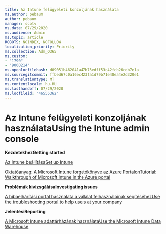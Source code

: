 ```yaml
---
title: Az Intune felügyeleti konzoljának használata
ms.author: pebaum
author: pebaum
manager: scotv
ms.date: 07/29/2020
ms.audience: Admin
ms.topic: article
ROBOTS: NOINDEX, NOFOLLOW
localization_priority: Priority
ms.collection: Adm_O365
ms.custom:
- "1790"
- "9000214"
ms.openlocfilehash: d09051b462041a47b73edff53c42fcb26cdb7e1a
ms.sourcegitcommit: ffbed67c0a16ec423fa1d79b71e48ea4e2d320e1
ms.translationtype: MT
ms.contentlocale: hu-HU
ms.lasthandoff: 07/29/2020
ms.locfileid: "46555362"
---
```

# <a name="using-the-intune-admin-console"></a><span data-ttu-id="52f41-102">Az Intune felügyeleti konzoljának használata</span><span class="sxs-lookup"><span data-stu-id="52f41-102">Using the Intune admin console</span></span>

<span data-ttu-id="52f41-103">**Kezdetekhez**</span><span class="sxs-lookup"><span data-stu-id="52f41-103">**Getting started**</span></span>

[<span data-ttu-id="52f41-104">Az Intune beállítása</span><span class="sxs-lookup"><span data-stu-id="52f41-104">Set up Intune</span></span>](https://docs.microsoft.com/intune/setup-steps)

[<span data-ttu-id="52f41-105">Oktatóanyag: A Microsoft Intune forgatókönyve az Azure Portalon</span><span class="sxs-lookup"><span data-stu-id="52f41-105">Tutorial: Walkthrough of Microsoft Intune in the Azure portal</span></span>](https://docs.microsoft.com/intune/tutorial-walkthrough-intune-portal)

<span data-ttu-id="52f41-106">**Problémák kivizsgálása**</span><span class="sxs-lookup"><span data-stu-id="52f41-106">**Investigating issues**</span></span>

[<span data-ttu-id="52f41-107">A hibaelhárítási portál használata a vállalat felhasználóinak segítéséhez</span><span class="sxs-lookup"><span data-stu-id="52f41-107">Use the troubleshooting portal to help users at your company</span></span>](https://docs.microsoft.com/intune/help-desk-operators)

<span data-ttu-id="52f41-108">**Jelentési**</span><span class="sxs-lookup"><span data-stu-id="52f41-108">**Reporting**</span></span>

[<span data-ttu-id="52f41-109">A Microsoft Intune adattárházának használata</span><span class="sxs-lookup"><span data-stu-id="52f41-109">Use the Microsoft Intune Data Warehouse</span></span>](https://docs.microsoft.com/intune/reports-nav-create-intune-reports)